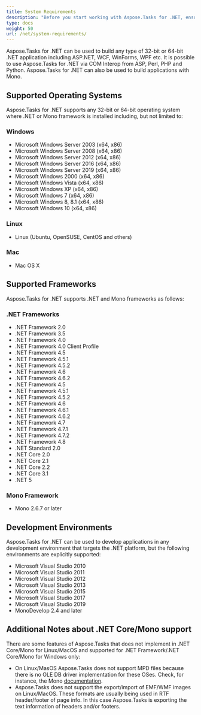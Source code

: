 ```yaml
---
title: System Requirements
description: "Before you start working with Aspose.Tasks for .NET, ensure that your environment fits the operating system, platform, frameworks, and environment requirements."
type: docs
weight: 50
url: /net/system-requirements/
---
```


Aspose.Tasks for .NET can be used to build any type of 32-bit or 64-bit .NET application including ASP.NET, WCF, WinForms, WPF etc. It is possible to use Aspose.Tasks for .NET via COM Interop from ASP, Perl, PHP and Python. Aspose.Tasks for .NET can also be used to build applications with Mono.

## **Supported Operating Systems**
Aspose.Tasks for .NET supports any 32-bit or 64-bit operating system where .NET or Mono framework is installed including, but not limited to:

### **Windows**
- Microsoft Windows Server 2003 (x64, x86)
- Microsoft Windows Server 2008 (x64, x86)
- Microsoft Windows Server 2012 (x64, x86)
- Microsoft Windows Server 2016 (x64, x86)
- Microsoft Windows Server 2019 (x64, x86)
- Microsoft Windows 2000 (x64, x86)
- Microsoft Windows Vista (x64, x86)
- Microsoft Windows XP (x64, x86)
- Microsoft Windows 7 (x64, x86)
- Microsoft Windows 8, 8.1 (x64, x86)
- Microsoft Windows 10 (x64, x86)

### **Linux**
- Linux (Ubuntu, OpenSUSE, CentOS and others)

### **Mac**
- Mac OS X

## **Supported Frameworks**
Aspose.Tasks for .NET supports .NET and Mono frameworks as follows:

### **.NET Frameworks**
- .NET Framework 2.0
- .NET Framework 3.5
- .NET Framework 4.0
- .NET Framework 4.0 Client Profile
- .NET Framework 4.5
- .NET Framework 4.5.1
- .NET Framework 4.5.2
- .NET Framework 4.6
- .NET Framework 4.6.2
- .NET Framework 4.5
- .NET Framework 4.5.1
- .NET Framework 4.5.2
- .NET Framework 4.6
- .NET Framework 4.6.1
- .NET Framework 4.6.2
- .NET Framework 4.7
- .NET Framework 4.7.1
- .NET Framework 4.7.2
- .NET Framework 4.8
- .NET Standard 2.0 
- .NET Core 2.0
- .NET Core 2.1
- .NET Core 2.2
- .NET Core 3.1
- .NET 5

### **Mono Framework**
- Mono 2.6.7 or later

## **Development Environments**
Aspose.Tasks for .NET can be used to develop applications in any development environment that targets the .NET platform, but the following environments are explicitly supported:

- Microsoft Visual Studio 2010
- Microsoft Visual Studio 2011
- Microsoft Visual Studio 2012
- Microsoft Visual Studio 2013
- Microsoft Visual Studio 2015
- Microsoft Visual Studio 2017
- Microsoft Visual Studio 2019
- MonoDevelop 2.4 and later

## **Additional Notes about .NET Core/Mono support**
There are some features of Aspose.Tasks that does not implement in .NET Core/Mono for Linux/MacOS and supported for .NET Framework/.NET Core/Mono for Windows only:
- On Linux/MasOS Aspose.Tasks does not support MPD files because there is no OLE DB driver implementation for these OSes. Check, for instance, the Mono [documentation](https://www.mono-project.com/docs/database-access/).
- Aspose.Tasks does not support the export/import of EMF/WMF images on Linux/MacOS. These formats are usually being used in RTF header/footer of page info. In this case Aspose.Tasks is exporting the text information of headers and/or footers.
